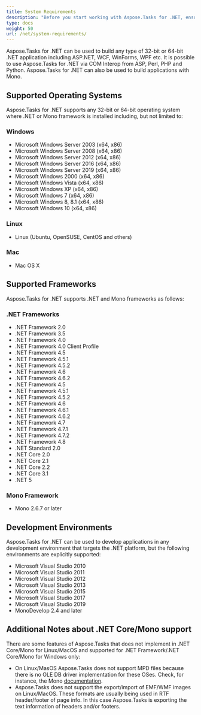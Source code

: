 ```yaml
---
title: System Requirements
description: "Before you start working with Aspose.Tasks for .NET, ensure that your environment fits the operating system, platform, frameworks, and environment requirements."
type: docs
weight: 50
url: /net/system-requirements/
---
```


Aspose.Tasks for .NET can be used to build any type of 32-bit or 64-bit .NET application including ASP.NET, WCF, WinForms, WPF etc. It is possible to use Aspose.Tasks for .NET via COM Interop from ASP, Perl, PHP and Python. Aspose.Tasks for .NET can also be used to build applications with Mono.

## **Supported Operating Systems**
Aspose.Tasks for .NET supports any 32-bit or 64-bit operating system where .NET or Mono framework is installed including, but not limited to:

### **Windows**
- Microsoft Windows Server 2003 (x64, x86)
- Microsoft Windows Server 2008 (x64, x86)
- Microsoft Windows Server 2012 (x64, x86)
- Microsoft Windows Server 2016 (x64, x86)
- Microsoft Windows Server 2019 (x64, x86)
- Microsoft Windows 2000 (x64, x86)
- Microsoft Windows Vista (x64, x86)
- Microsoft Windows XP (x64, x86)
- Microsoft Windows 7 (x64, x86)
- Microsoft Windows 8, 8.1 (x64, x86)
- Microsoft Windows 10 (x64, x86)

### **Linux**
- Linux (Ubuntu, OpenSUSE, CentOS and others)

### **Mac**
- Mac OS X

## **Supported Frameworks**
Aspose.Tasks for .NET supports .NET and Mono frameworks as follows:

### **.NET Frameworks**
- .NET Framework 2.0
- .NET Framework 3.5
- .NET Framework 4.0
- .NET Framework 4.0 Client Profile
- .NET Framework 4.5
- .NET Framework 4.5.1
- .NET Framework 4.5.2
- .NET Framework 4.6
- .NET Framework 4.6.2
- .NET Framework 4.5
- .NET Framework 4.5.1
- .NET Framework 4.5.2
- .NET Framework 4.6
- .NET Framework 4.6.1
- .NET Framework 4.6.2
- .NET Framework 4.7
- .NET Framework 4.7.1
- .NET Framework 4.7.2
- .NET Framework 4.8
- .NET Standard 2.0 
- .NET Core 2.0
- .NET Core 2.1
- .NET Core 2.2
- .NET Core 3.1
- .NET 5

### **Mono Framework**
- Mono 2.6.7 or later

## **Development Environments**
Aspose.Tasks for .NET can be used to develop applications in any development environment that targets the .NET platform, but the following environments are explicitly supported:

- Microsoft Visual Studio 2010
- Microsoft Visual Studio 2011
- Microsoft Visual Studio 2012
- Microsoft Visual Studio 2013
- Microsoft Visual Studio 2015
- Microsoft Visual Studio 2017
- Microsoft Visual Studio 2019
- MonoDevelop 2.4 and later

## **Additional Notes about .NET Core/Mono support**
There are some features of Aspose.Tasks that does not implement in .NET Core/Mono for Linux/MacOS and supported for .NET Framework/.NET Core/Mono for Windows only:
- On Linux/MasOS Aspose.Tasks does not support MPD files because there is no OLE DB driver implementation for these OSes. Check, for instance, the Mono [documentation](https://www.mono-project.com/docs/database-access/).
- Aspose.Tasks does not support the export/import of EMF/WMF images on Linux/MacOS. These formats are usually being used in RTF header/footer of page info. In this case Aspose.Tasks is exporting the text information of headers and/or footers.
